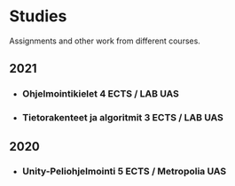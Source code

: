 # Studies
Assignments and other work from different courses.

## 2021

- ### Ohjelmointikielet 4 ECTS / LAB UAS  

- ### Tietorakenteet ja algoritmit 3 ECTS / LAB UAS  

## 2020

- ### Unity-Peliohjelmointi 5 ECTS / Metropolia UAS
